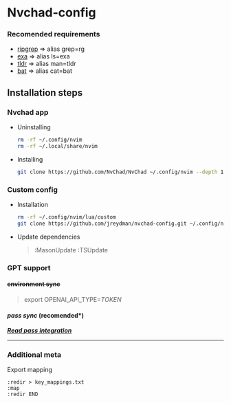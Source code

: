 # Nvchad-config

### Recomended requirements
 * [ripgrep](https://github.com/BurntSushi/ripgrep) => alias grep=rg
 * [exa](https://github.com/ogham/exa) => alias ls=exa
 * [tldr](https://github.com/tldr-pages/tldr) => alias man=tldr
 * [bat](https://github.com/sharkdp/bat) => alias cat=bat

## Installation steps

### Nvchad app
* Uninstalling
    ```bash
    rm -rf ~/.config/nvim
    rm -rf ~/.local/share/nvim
    ```

* Installing
    ```bash
    git clone https://github.com/NvChad/NvChad ~/.config/nvim --depth 1
    ```

### Custom config
* Installation
    ```bash
    rm -rf ~/.config/nvim/lua/custom
    git clone https://github.com/jreydman/nvchad-config.git ~/.config/nvim/lua/custom
    ```
* Update dependencies
    > :MasonUpdate
    > :TSUpdate

### GPT support
#### ~~environment sync~~
> export OPENAI_API_TYPE=_TOKEN_

#### *pass sync* (recomended*)
[***Read pass integration***](docs/pass-integration.md)

---

### Additional meta

Export mapping
```vim
:redir > key_mappings.txt
:map
:redir END
```
